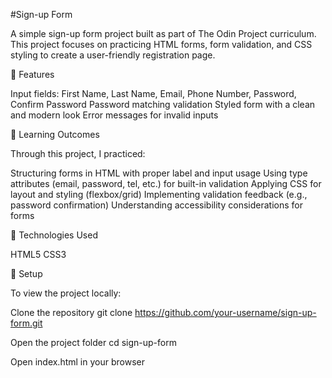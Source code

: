 #Sign-up Form

A simple sign-up form project built as part of The Odin Project curriculum.
This project focuses on practicing HTML forms, form validation, and CSS styling to create a user-friendly registration page.

🔹 Features

Input fields: First Name, Last Name, Email, Phone Number, Password, Confirm Password
Password matching validation
Styled form with a clean and modern look
Error messages for invalid inputs

🔹 Learning Outcomes

Through this project, I practiced:

Structuring forms in HTML with proper label and input usage
Using type attributes (email, password, tel, etc.) for built-in validation
Applying CSS for layout and styling (flexbox/grid)
Implementing validation feedback (e.g., password confirmation)
Understanding accessibility considerations for forms

🔹 Technologies Used

HTML5
CSS3

🔹 Setup

To view the project locally:

Clone the repository
git clone https://github.com/your-username/sign-up-form.git  

Open the project folder
cd sign-up-form  

Open index.html in your browser


